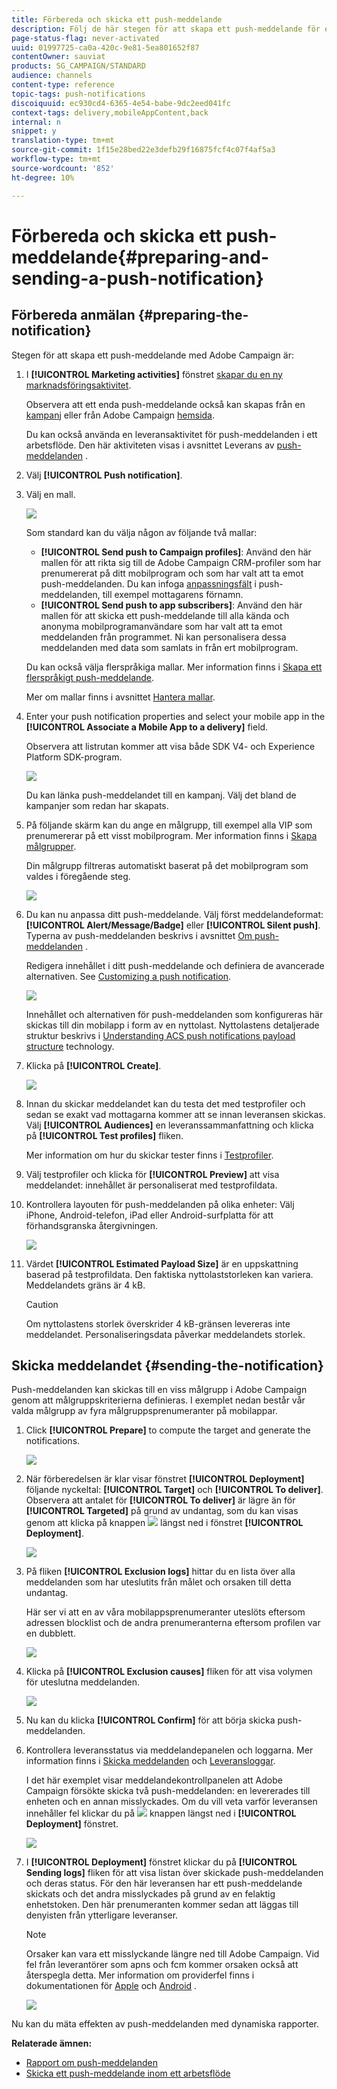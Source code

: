 ```yaml
---
title: Förbereda och skicka ett push-meddelande
description: Följ de här stegen för att skapa ett push-meddelande för en sändning i Adobe Campaign.
page-status-flag: never-activated
uuid: 01997725-ca0a-420c-9e81-5ea801652f87
contentOwner: sauviat
products: SG_CAMPAIGN/STANDARD
audience: channels
content-type: reference
topic-tags: push-notifications
discoiquuid: ec930cd4-6365-4e54-babe-9dc2eed041fc
context-tags: delivery,mobileAppContent,back
internal: n
snippet: y
translation-type: tm+mt
source-git-commit: 1f15e28bed22e3defb29f16875fcf4c07f4af5a3
workflow-type: tm+mt
source-wordcount: '852'
ht-degree: 10%

---
```



# Förbereda och skicka ett push-meddelande{#preparing-and-sending-a-push-notification}

## Förbereda anmälan {#preparing-the-notification}

Stegen för att skapa ett push-meddelande med Adobe Campaign är:

1. I **[!UICONTROL Marketing activities]** fönstret [skapar du en ny marknadsföringsaktivitet](../../start/using/marketing-activities.md#creating-a-marketing-activity).

   Observera att ett enda push-meddelande också kan skapas från en [kampanj](../../start/using/marketing-activities.md#creating-a-marketing-activity) eller från Adobe Campaign [hemsida](../../start/using/interface-description.md#home-page).

   Du kan också använda en leveransaktivitet för push-meddelanden i ett arbetsflöde. Den här aktiviteten visas i avsnittet Leverans av [push-meddelanden](../../automating/using/push-notification-delivery.md) .

1. Välj **[!UICONTROL Push notification]**.
1. Välj en mall.

   ![](assets/push_notif_type.png)

   Som standard kan du välja någon av följande två mallar:

   * **[!UICONTROL Send push to Campaign profiles]**: Använd den här mallen för att rikta sig till de Adobe Campaign CRM-profiler som har prenumererat på ditt mobilprogram och som har valt att ta emot push-meddelanden. Du kan infoga [anpassningsfält](../../designing/using/personalization.md#inserting-a-personalization-field) i push-meddelanden, till exempel mottagarens förnamn.
   * **[!UICONTROL Send push to app subscribers]**: Använd den här mallen för att skicka ett push-meddelande till alla kända och anonyma mobilprogramanvändare som har valt att ta emot meddelanden från programmet. Ni kan personalisera dessa meddelanden med data som samlats in från ert mobilprogram.

   Du kan också välja flerspråkiga mallar. Mer information finns i [Skapa ett flerspråkigt push-meddelande](../../channels/using/creating-a-multilingual-push-notification.md).

   Mer om mallar finns i avsnittet [Hantera mallar](../../start/using/marketing-activity-templates.md).

1. Enter your push notification properties and select your mobile app in the **[!UICONTROL Associate a Mobile App to a delivery]** field.

   Observera att listrutan kommer att visa både SDK V4- och Experience Platform SDK-program.

   ![](assets/push_notif_properties.png)

   Du kan länka push-meddelandet till en kampanj. Välj det bland de kampanjer som redan har skapats.

1. På följande skärm kan du ange en målgrupp, till exempel alla VIP som prenumererar på ett visst mobilprogram. Mer information finns i [Skapa målgrupper](../../audiences/using/creating-audiences.md).

   Din målgrupp filtreras automatiskt baserat på det mobilprogram som valdes i föregående steg.

   ![](assets/push_notif_audience.png)

1. Du kan nu anpassa ditt push-meddelande. Välj först meddelandeformat: **[!UICONTROL Alert/Message/Badge]** eller **[!UICONTROL Silent push]**. Typerna av push-meddelanden beskrivs i avsnittet [Om push-meddelanden](../../channels/using/about-push-notifications.md) .

   Redigera innehållet i ditt push-meddelande och definiera de avancerade alternativen. See [Customizing a push notification](../../channels/using/customizing-a-push-notification.md).

   ![](assets/push_notif_content.png)

   Innehållet och alternativen för push-meddelanden som konfigureras här skickas till din mobilapp i form av en nyttolast. Nyttolastens detaljerade struktur beskrivs i [Understanding ACS push notifications payload structure](https://helpx.adobe.com/se/campaign/kb/understanding-campaign-standard-push-notifications-payload-struc.html) technology.

1. Klicka på **[!UICONTROL Create]**.

   ![](assets/push_notif_content_2.png)

1. Innan du skickar meddelandet kan du testa det med testprofiler och sedan se exakt vad mottagarna kommer att se innan leveransen skickas. Välj **[!UICONTROL Audiences]** en leveranssammanfattning och klicka på **[!UICONTROL Test profiles]** fliken.

   Mer information om hur du skickar tester finns i [Testprofiler](../../sending/using/sending-proofs.md).

1. Välj testprofiler och klicka för **[!UICONTROL Preview]** att visa meddelandet: innehållet är personaliserat med testprofildata.
1. Kontrollera layouten för push-meddelanden på olika enheter: Välj iPhone, Android-telefon, iPad eller Android-surfplatta för att förhandsgranska återgivningen.

   ![](assets/push_notif_preview.png)

1. Värdet **[!UICONTROL Estimated Payload Size]** är en uppskattning baserad på testprofildata. Den faktiska nyttolaststorleken kan variera. Meddelandets gräns är 4 kB.

   >[!CAUTION]
   >
   >Om nyttolastens storlek överskrider 4 kB-gränsen levereras inte meddelandet. Personaliseringsdata påverkar meddelandets storlek.

## Skicka meddelandet {#sending-the-notification}

Push-meddelanden kan skickas till en viss målgrupp i Adobe Campaign genom att målgruppskriterierna definieras. I exemplet nedan består vår valda målgrupp av fyra målgruppsprenumeranter på mobilappar.

1. Click **[!UICONTROL Prepare]** to compute the target and generate the notifications.

   ![](assets/push_send_1.png)

1. När förberedelsen är klar visar fönstret **[!UICONTROL Deployment]** följande nyckeltal: **[!UICONTROL Target]** och **[!UICONTROL To deliver]**. Observera att antalet för **[!UICONTROL To deliver]** är lägre än för **[!UICONTROL Targeted]** på grund av undantag, som du kan visas genom att klicka på knappen ![](assets/lp_link_properties.png) längst ned i fönstret **[!UICONTROL Deployment]**.

   ![](assets/push_send_2.png)

1. På fliken **[!UICONTROL Exclusion logs]** hittar du en lista över alla meddelanden som har uteslutits från målet och orsaken till detta undantag.

   Här ser vi att en av våra mobilappsprenumeranter uteslöts eftersom adressen blocklist och de andra prenumeranterna eftersom profilen var en dubblett.

   ![](assets/push_send_5.png)

1. Klicka på **[!UICONTROL Exclusion causes]** fliken för att visa volymen för uteslutna meddelanden.

   ![](assets/push_send_7.png)

1. Nu kan du klicka **[!UICONTROL Confirm]** för att börja skicka push-meddelanden.
1. Kontrollera leveransstatus via meddelandepanelen och loggarna. Mer information finns i [Skicka meddelanden](../../sending/using/confirming-the-send.md) och [Leveransloggar](../../sending/using/monitoring-a-delivery.md#delivery-logs).

   I det här exemplet visar meddelandekontrollpanelen att Adobe Campaign försökte skicka två push-meddelanden: en levererades till enheten och en annan misslyckades. Om du vill veta varför leveransen innehåller fel klickar du på ![](assets/lp_link_properties.png) knappen längst ned i **[!UICONTROL Deployment]** fönstret.

   ![](assets/push_send_4.png)

1. I **[!UICONTROL Deployment]** fönstret klickar du på **[!UICONTROL Sending logs]** fliken för att visa listan över skickade push-meddelanden och deras status. För den här leveransen har ett push-meddelande skickats och det andra misslyckades på grund av en felaktig enhetstoken. Den här prenumeranten kommer sedan att läggas till denyisten från ytterligare leveranser.

   >[!NOTE]
   >
   >Orsaker kan vara ett misslyckande längre ned till Adobe Campaign. Vid fel från leverantörer som apns och fcm kommer orsaken också att återspegla detta. Mer information om providerfel finns i dokumentationen för [Apple](https://developer.apple.com/library/content/documentation/NetworkingInternet/Conceptual/RemoteNotificationsPG/CommunicatingwithAPNs.html) och [Android](https://firebase.google.com/docs/cloud-messaging/http-server-ref) .

   ![](assets/push_send_6.png)

Nu kan du mäta effekten av push-meddelanden med dynamiska rapporter.

**Relaterade ämnen:**

* [Rapport om push-meddelanden](../../reporting/using/push-notification-report.md)
* [Skicka ett push-meddelande inom ett arbetsflöde](../../automating/using/push-notification-delivery.md)

